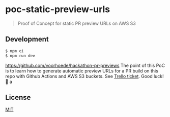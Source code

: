 # poc-static-preview-urls

> Proof of Concept for static PR preview URLs on AWS S3

## Development

```bash
$ npm ci
$ npm run dev
```
https://github.com/voorhoede/hackathon-pr-previews
The point of this PoC is to learn how to generate automatic preview URLs for a PR build on this repo with Github Actions and AWS S3 buckets. See [Trello ticket](https://trello.com/c/eHGzJ3E6/9-roll-our-own-static-pr-preview-urls). Good luck! 🤝
a
## License

[MIT](./license)
